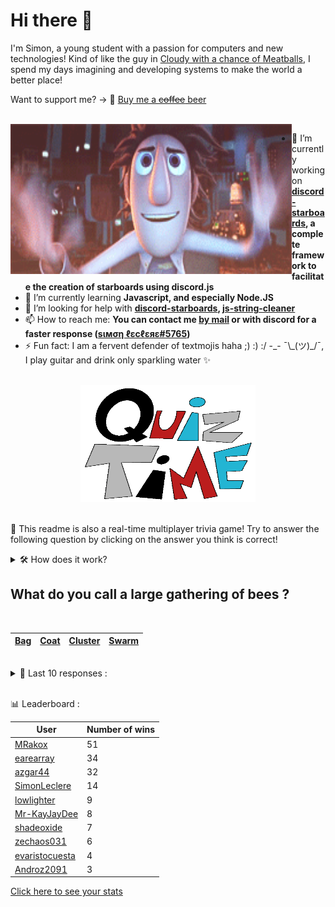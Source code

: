# Hi there 👋

I'm Simon, a young student with a passion for computers and new technologies!
Kind of like the guy in [Cloudy with a chance of Meatballs](https://www.youtube.com/watch?v=dQw4w9WgXcQ), I spend my days imagining and developing systems to make the world a better place!

Want to support me? -> 🍺 [Buy me a ~~coffee~~ beer](https://www.buymeacoffee.com/SimonLeclere)

<br>

<img width="450" height="240" src="./assets/cloudyWithAChanceOfMeatBalls.gif" align=left>

- 🔭 I’m currently working on **[discord-starboards](https://github.com/SimonLeclere/discord-starboards), a complete framework to facilitate the creation of starboards using discord.js**
- 🌱 I’m currently learning **Javascript, and especially Node.JS**
- 🤔 I’m looking for help with **[discord-starboards](https://github.com/SimonLeclere/discord-starboards), [js-string-cleaner](https://github.com/SimonLeclere/Js-String-Cleaner)**
- 📫 How to reach me: **You can contact me [by mail](mailto:simon-leclere@orange.fr) or with discord for a faster response ([sιмση ℓεcℓεяε#5765](https://discord.com/invite/U2VGrkT))**
- ⚡ Fun fact: I am a fervent defender of textmojis haha ;) :) :/ -\_- ¯\\\_(ツ)\_/¯, I play guitar and drink only sparkling water ✨

<br>

<center><img width="280" height="187" src="./assets/quizTime.gif"></center>

<br>

🎲 This readme is also a real-time multiplayer trivia game! Try to answer the following question by clicking on the answer you think is correct!
<details>
  <summary>🛠️ How does it work?</summary>
  Each answer is a link to a pre-filled issue. When you press "Submit new issue", it triggers a Github action workflow that compares your answer with the correct answer, finds a new question and updates the readme.md file. Not bad huh?! This whole process only takes about 20 seconds!
</details>

## What do you call a large gathering of bees ?

<br>

| [Bag](https://github.com/SimonLeclere/SimonLeclere/issues/new?title=quiz%7C45%7CBag&body=Just%20click%20'Submit%20new%20issue'.) | [Coat](https://github.com/SimonLeclere/SimonLeclere/issues/new?title=quiz%7C45%7CCoat&body=Just%20click%20'Submit%20new%20issue'.) | [Cluster](https://github.com/SimonLeclere/SimonLeclere/issues/new?title=quiz%7C45%7CCluster&body=Just%20click%20'Submit%20new%20issue'.) | [Swarm](https://github.com/SimonLeclere/SimonLeclere/issues/new?title=quiz%7C45%7CSwarm&body=Just%20click%20'Submit%20new%20issue'.) |
| - | - | - | - | 

<br>

<details>
  <summary>📒 Last 10 responses :</summary>

- **SimonLeclere** answered **Microsoft Lace** to `What is the small name given to the sport bracelet marketed by Microsoft ?` (Wrong answer)
- **SimonLeclere** answered **Coca-Cola Plus** to `Which derivative of the Coca-Cola drink is enriched with Vitamin C ?` (Good answer)
- **SimonLeclere** answered **Betty Kane** to `Who was the Batgirl of the DC Comics universe from 1999 until 2009 ?` (Wrong answer)
- **SimonLeclere** answered **1798** to `In which year did the word lunch lose its circumflex accent on the letter u ?` (Good answer)
- **SimonLeclere** answered **9** to `How many towns are there in Paris, located on a loop of the Seine ?` (Wrong answer)
- **SimonLeclere** answered **Banana** to `Which fruit is the most classic garnish of the Austrian Strudel ?` (Wrong answer)
- **azgar44** answered **It's Britney** to `Which iPhone and iPod touch app did Britney Spears launch in 2009 ?` (Good answer)
- **azgar44** answered **Tom Felton** to `Which actor plays Draco Malfoy in « Harry Potter » ?` (Good answer)
- **SimonLeclere** answered **Canada** to `In February 2020, which country decided to expel foreigners infected with the COVID-19 virus ?` (Wrong answer)
- **SimonLeclere** answered **Apitherapy** to `What is the practice of treating with bee products ?` (Good answer)

</details>

<br>

📊 Leaderboard :

| User | Number of wins |
|-|-|
| [MRakox](https://github.com/MRakox) | 51 |
| [earearray](https://github.com/earearray) | 34 |
| [azgar44](https://github.com/azgar44) | 32 |
| [SimonLeclere](https://github.com/SimonLeclere) | 14 |
| [lowlighter](https://github.com/lowlighter) | 9 |
| [Mr-KayJayDee](https://github.com/Mr-KayJayDee) | 8 |
| [shadeoxide](https://github.com/shadeoxide) | 7 |
| [zechaos031](https://github.com/zechaos031) | 6 |
| [evaristocuesta](https://github.com/evaristocuesta) | 4 |
| [Androz2091](https://github.com/Androz2091) | 3 |

[Click here to see your stats](https://github.com/SimonLeclere/SimonLeclere/issues/new?title=MyStats&body=Just%20click%20%27Submit%20new%20issue%27.)
